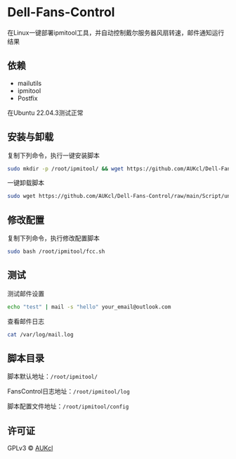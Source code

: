 # Dell-Fans-Control
在Linux一键部署ipmitool工具，并自动控制戴尔服务器风扇转速，邮件通知运行结果

## 依赖
- mailutils
- ipmitool
- Postfix

在Ubuntu 22.04.3测试正常

## 安装与卸载

复制下列命令，执行一键安装脚本
```bash
sudo mkdir -p /root/ipmitool/ && wget https://github.com/AUKcl/Dell-Fans-Control/raw/main/Script/install.sh -P /root/ipmitool/ && chmod +x /root/ipmitool/install.sh && bash /root/ipmitool/install.sh
```

一键卸载脚本
```bash
sudo wget https://github.com/AUKcl/Dell-Fans-Control/raw/main/Script/uninstall.sh -P /root/ipmitool/ && chmod +x /root/ipmitool/uninstall.sh && bash /root/ipmitool/uninstall.sh
```

## 修改配置
复制下列命令，执行修改配置脚本
```bash
sudo bash /root/ipmitool/fcc.sh
```
## 测试

测试邮件设置
```bash
echo "test" | mail -s "hello" your_email@outlook.com
```

查看邮件日志
```bash
cat /var/log/mail.log 
```

## 脚本目录

脚本默认地址：`/root/ipmitool/`

FansControl日志地址：`/root/ipmitool/log`

脚本配置文件地址：`/root/ipmitool/config`

## 许可证
GPLv3 © [AUKcl](LICENSE)